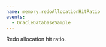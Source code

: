 ```yaml
---
name: memory.redoAllocationHitRatio
events:
  - OracleDatabaseSample
---
```


Redo allocation hit ratio.